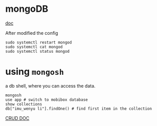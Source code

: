 # mongoDB
[doc](https://www.mongodb.com/zh-cn/docs/manual/tutorial/install-mongodb-on-ubuntu/)

After modified the config
```
sudo systemctl restart mongod
sudo systemctl cat mongod
sudo systemctl status mongod
```

# using `mongosh`
a db shell, where you can access the data.
```shell
mongosh
use app # switch to mobibox database
show collections
db["imu_wenyu li"].findOne() # find first item in the collection
```
[CRUD DOC](https://www.mongodb.com/zh-cn/docs/mongodb-shell/crud/)
